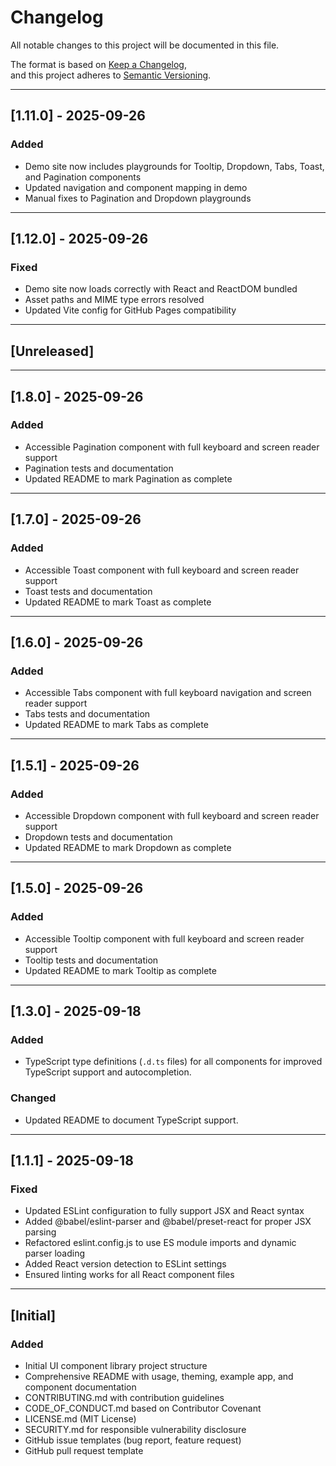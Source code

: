 # Changelog

All notable changes to this project will be documented in this file.

The format is based on [Keep a Changelog](https://keepachangelog.com/en/1.0.0/),  
and this project adheres to [Semantic Versioning](https://semver.org/spec/v2.0.0.html).

---

## [1.11.0] - 2025-09-26

### Added

- Demo site now includes playgrounds for Tooltip, Dropdown, Tabs, Toast, and Pagination components
- Updated navigation and component mapping in demo
- Manual fixes to Pagination and Dropdown playgrounds

---


## [1.12.0] - 2025-09-26

### Fixed

- Demo site now loads correctly with React and ReactDOM bundled
- Asset paths and MIME type errors resolved
- Updated Vite config for GitHub Pages compatibility

---

## [Unreleased]

<!-- Add new unreleased changes here -->

---

## [1.8.0] - 2025-09-26

### Added

- Accessible Pagination component with full keyboard and screen reader support
- Pagination tests and documentation
- Updated README to mark Pagination as complete

---

## [1.7.0] - 2025-09-26

### Added

- Accessible Toast component with full keyboard and screen reader support
- Toast tests and documentation
- Updated README to mark Toast as complete

---

## [1.6.0] - 2025-09-26

### Added

- Accessible Tabs component with full keyboard navigation and screen reader support
- Tabs tests and documentation
- Updated README to mark Tabs as complete

---

## [1.5.1] - 2025-09-26

### Added

- Accessible Dropdown component with full keyboard and screen reader support
- Dropdown tests and documentation
- Updated README to mark Dropdown as complete

---

## [1.5.0] - 2025-09-26

### Added

- Accessible Tooltip component with full keyboard and screen reader support
- Tooltip tests and documentation
- Updated README to mark Tooltip as complete

---

## [1.3.0] - 2025-09-18

### Added

- TypeScript type definitions (`.d.ts` files) for all components for improved TypeScript support and autocompletion.

### Changed

- Updated README to document TypeScript support.

---

## [1.1.1] - 2025-09-18

### Fixed

- Updated ESLint configuration to fully support JSX and React syntax
- Added @babel/eslint-parser and @babel/preset-react for proper JSX parsing
- Refactored eslint.config.js to use ES module imports and dynamic parser loading
- Added React version detection to ESLint settings
- Ensured linting works for all React component files

---

## [Initial]

### Added

- Initial UI component library project structure
- Comprehensive README with usage, theming, example app, and component documentation
- CONTRIBUTING.md with contribution guidelines
- CODE_OF_CONDUCT.md based on Contributor Covenant
- LICENSE.md (MIT License)
- SECURITY.md for responsible vulnerability disclosure
- GitHub issue templates (bug report, feature request)
- GitHub pull request template
